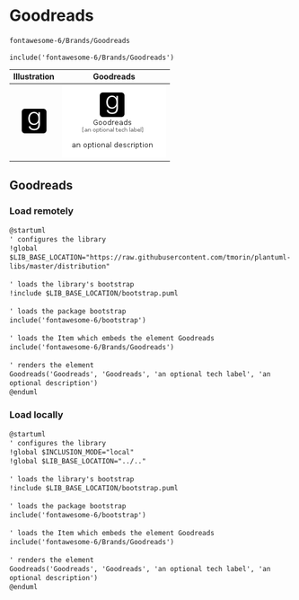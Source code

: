 # Goodreads


```text
fontawesome-6/Brands/Goodreads
```

```text
include('fontawesome-6/Brands/Goodreads')
```



| Illustration | Goodreads |
| :---: | :---: |
| ![illustration for Illustration](../../fontawesome-6/Brands/Goodreads.png) | ![illustration for Goodreads](../../fontawesome-6/Brands/Goodreads.Local.png) |




## Goodreads

### Load remotely
```plantuml
@startuml
' configures the library
!global $LIB_BASE_LOCATION="https://raw.githubusercontent.com/tmorin/plantuml-libs/master/distribution"

' loads the library's bootstrap
!include $LIB_BASE_LOCATION/bootstrap.puml

' loads the package bootstrap
include('fontawesome-6/bootstrap')

' loads the Item which embeds the element Goodreads
include('fontawesome-6/Brands/Goodreads')

' renders the element
Goodreads('Goodreads', 'Goodreads', 'an optional tech label', 'an optional description')
@enduml
```

### Load locally
```plantuml
@startuml
' configures the library
!global $INCLUSION_MODE="local"
!global $LIB_BASE_LOCATION="../.."

' loads the library's bootstrap
!include $LIB_BASE_LOCATION/bootstrap.puml

' loads the package bootstrap
include('fontawesome-6/bootstrap')

' loads the Item which embeds the element Goodreads
include('fontawesome-6/Brands/Goodreads')

' renders the element
Goodreads('Goodreads', 'Goodreads', 'an optional tech label', 'an optional description')
@enduml
```

